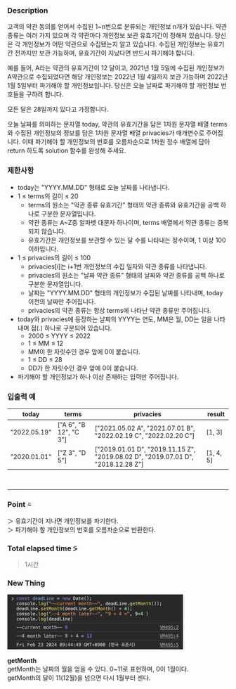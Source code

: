 ### Description
고객의 약관 동의를 얻어서 수집된 1~n번으로 분류되는 개인정보 n개가 있습니다. 약관 종류는 여러 가지 있으며 각 약관마다 개인정보 보관 유효기간이 정해져 있습니다. 당신은 각 개인정보가 어떤 약관으로 수집됐는지 알고 있습니다. 수집된 개인정보는 유효기간 전까지만 보관 가능하며, 유효기간이 지났다면 반드시 파기해야 합니다.

예를 들어, A라는 약관의 유효기간이 12 달이고, 2021년 1월 5일에 수집된 개인정보가 A약관으로 수집되었다면 해당 개인정보는 2022년 1월 4일까지 보관 가능하며 2022년 1월 5일부터 파기해야 할 개인정보입니다.
당신은 오늘 날짜로 파기해야 할 개인정보 번호들을 구하려 합니다.

모든 달은 28일까지 있다고 가정합니다.

오늘 날짜를 의미하는 문자열 today, 약관의 유효기간을 담은 1차원 문자열 배열 terms와 수집된 개인정보의 정보를 담은 1차원 문자열 배열 privacies가 매개변수로 주어집니다. 이때 파기해야 할 개인정보의 번호를 오름차순으로 1차원 정수 배열에 담아 return 하도록 solution 함수를 완성해 주세요.

### 제한사항
* today는 "YYYY.MM.DD" 형태로 오늘 날짜를 나타냅니다.
* 1 ≤ terms의 길이 ≤ 20
  * terms의 원소는 "약관 종류 유효기간" 형태의 약관 종류와 유효기간을 공백 하나로 구분한 문자열입니다.
  * 약관 종류는 A~Z중 알파벳 대문자 하나이며, terms 배열에서 약관 종류는 중복되지 않습니다.
  * 유효기간은 개인정보를 보관할 수 있는 달 수를 나타내는 정수이며, 1 이상 100 이하입니다.
* 1 ≤ privacies의 길이 ≤ 100
  * privacies[i]는 i+1번 개인정보의 수집 일자와 약관 종류를 나타냅니다.
  * privacies의 원소는 "날짜 약관 종류" 형태의 날짜와 약관 종류를 공백 하나로 구분한 문자열입니다.
  * 날짜는 "YYYY.MM.DD" 형태의 개인정보가 수집된 날짜를 나타내며, today 이전의 날짜만 주어집니다.
  * privacies의 약관 종류는 항상 terms에 나타난 약관 종류만 주어집니다.
* today와 privacies에 등장하는 날짜의 YYYY는 연도, MM은 월, DD는 일을 나타내며 점(.) 하나로 구분되어 있습니다.
  * 2000 ≤ YYYY ≤ 2022
  * 1 ≤ MM ≤ 12
  * MM이 한 자릿수인 경우 앞에 0이 붙습니다.
  * 1 ≤ DD ≤ 28
  * DD가 한 자릿수인 경우 앞에 0이 붙습니다.
* 파기해야 할 개인정보가 하나 이상 존재하는 입력만 주어집니다.

### 입출력 예
|    today    |     terms	   | privacies | result |
|--------------|------------------------|------|----|
| "2022.05.19" | ["A 6", "B 12", "C 3"] |	["2021.05.02 A", "2021.07.01 B", "2022.02.19 C", "2022.02.20 C"] | [1, 3] |
| "2020.01.01" |	["Z 3", "D 5"]	| ["2019.01.01 D", "2019.11.15 Z", "2019.08.02 D", "2019.07.01 D", "2018.12.28 Z"] | [1, 4, 5] |

<br />

---
### Point ⍨
＞ 유효기간이 지나면 개인정보를 파기한다. <br />
＞ 파기해야 할 개인정보의 번호를 오름차순으로 반환한다. <br />

### Total elapsed time ⍩
> 1시간

### New Thing
<img src='image.png' alt='console' width='400' /><br />

<strong>getMonth</strong><br />
getMonth는 날짜의 월을 얻을 수 있다. 0~11로 표현하며, 0이 1월이다. <br />
getMonth의 달이 11(12월)을 넘으면 다시 1월부터 센다.